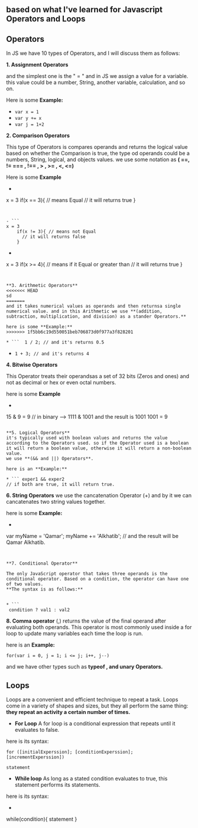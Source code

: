
## based on what I've learned for Javascript Operators and Loops

## **Operators**

In JS we have 10 types of Operators, and I will discuss them as follows:

**1. Assignment Operators**

and the simplest one is the " = "  and in JS we assign a value for a variable. this value could be a number, String, another variable, calculation, and so on.

Here is some **Example:**
- ``` var x = 1 ```
- ``` var y += x ```
- ``` var j = 1+2 ```


**2. Comparison Operators**

This type of Operators is compares operands  and returns the logical value based on whether the Comparison is true, the type od operands could be a numbers, String, logical, and objects values. we use some notation as **( ==, != === , !== , > , >= , <, <=)**

Here is some **Example**

- ``` 
x = 3
    if(x == 3){ // means Equal
      // it will returns true
    }
``` 


- ``` 
x = 3
    if(x != 3){ // means not Equal
      // it will returns false
    }
```


- ``` 
x = 3
    if(x >= 4){ // means if it Equal or greater than
      // it will returns true
    }
```


**3. Arithmetic Operators**
<<<<<<< HEAD
sd
=======
and it takes numerical values as operands and then returnsa single numerical value. and in this Arithmetic we use **(addition, subtraction, multiplication, and division) as a stander Operators.**

here is some **Example:**
>>>>>>> 1f5bb6c19d550051beb706873d0f977a3f828201

* ```  1 / 2; // and it's returns 0.5 
```

* ``` 1 + 3; // and it's returns 4 ```

**4. Bitwise Operators**

This Operator treats their operandsas a set of 32 bits (Zeros and ones) and not as decimal or hex or even octal numbers. 

here is some **Example**

* ``` 
15 & 9 = 9 
// in binary --> 1111 & 1001 
and the result is 1001
1001 = 9
```

**5. Logical Operators**
it's typically used with boolean values and returns the value according to the Operators used. so if the Operator used is a boolean it will return a boolean value, otherwise it will return a non-boolean value.
we use **(&& and ||) Operators**.

here is an **Example:**

* ``` exper1 && exper2 
// if both are true, it will return true. 
```

**6. String Operators**
we use the cancatenation Operator (+) and by it we can cancatenates two string values together. 

here is some **Example:**

* ``` 
var myName = 'Qamar';
myName += 'Alkhatib'; 
// and the result will be Qamar Alkhatib. 
``` 


**7. Conditional Operator**

The only JavaScript operator that takes three operands is the conditional operator. Based on a condition, the operator can have one of two values. 
**The syntax is as follows:**


* ```
 condition ? val1 : val2 
```

**8. Comma operator**
(,) returns the value of the final operand after evaluating both operands. This operator is most commonly used inside a for loop to update many variables each time the loop is run.

here is an **Example:**

``` 
for(var i = 0, j = 1; i <= j; i++, j--)
```

and we have other types such as **typeof , and unary Operators.** 

## **Loops**
Loops are a convenient and efficient technique to repeat a task. Loops come in a variety of shapes and sizes, but they all perform the same thing: **they repeat an activity a certain number of times.**

* **For Loop**
A for loop is a conditional expression that repeats until it evaluates to false.

here is its syntax:

```
for ([initialExperssion]; [conditionExperssion]; [incrementExperssion])

statement
```

* **While loop**
As long as a stated condition evaluates to true, this statement performs its statements.

here is its syntax:

* ```
while(condition){
  statement
}
```